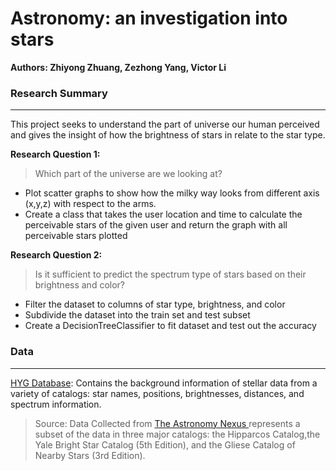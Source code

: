 # Astronomy: an investigation into stars
**Authors: Zhiyong Zhuang, Zezhong Yang, Victor Li**
### Research Summary
---
This project seeks to understand the part of universe our human perceived and gives the insight of how the brightness of stars in relate to the star type.

**Research Question 1:**
> Which part of the universe are we looking at?

- Plot scatter graphs to show how the milky way looks from different axis (x,y,z) with respect to the arms.
- Create a class that takes the user location and time to calculate the perceivable stars of the given user and return the graph with all perceivable stars plotted

**Research Question 2:**
> Is it sufficient to predict the spectrum type of stars based on their brightness and color?

- Filter the dataset to columns of star type, brightness, and color
- Subdivide the dataset into the train set and test subset
- Create a DecisionTreeClassifier to fit dataset and test out the accuracy

### Data
---
[HYG Database](https://github.com/astronexus/HYG-Database): Contains the background information of stellar data from a variety of catalogs: star names, positions, brightnesses, distances, and spectrum information.
> Source: Data Collected from [The Astronomy Nexus ](http://www.astronexus.com/hyg) represents a subset of the data in three major catalogs: the Hipparcos Catalog,the Yale Bright Star Catalog (5th Edition), and the Gliese Catalog of Nearby Stars (3rd Edition).
